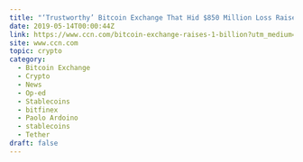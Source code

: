 ```yaml
---
title: "‘Trustworthy’ Bitcoin Exchange That Hid $850 Million Loss Raises $1 Billion"
date: 2019-05-14T00:00:44Z
link: https://www.ccn.com/bitcoin-exchange-raises-1-billion?utm_medium=RSS&utm_source=hune
site: www.ccn.com
topic: crypto
category:
  - Bitcoin Exchange
  - Crypto
  - News
  - Op-ed
  - Stablecoins
  - bitfinex
  - Paolo Ardoino
  - stablecoins
  - Tether
draft: false
---
```

